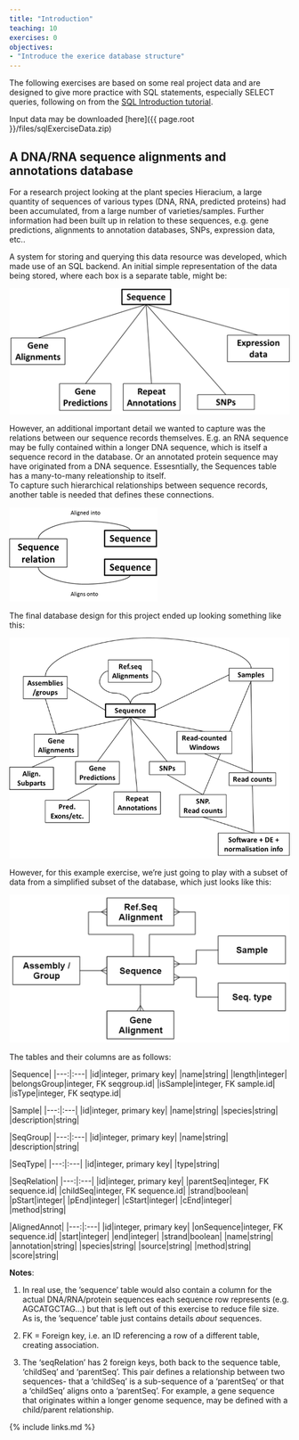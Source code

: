 ```yaml
---
title: "Introduction"
teaching: 10
exercises: 0
objectives:
- "Introduce the exerice database structure"
---
```


The following exercises are based on some real project data and are designed
to give more practice with SQL statements, especially SELECT queries,
following on from the 
[SQL Introduction tutorial](https://csiro-data-school.github.io/sql-intro/).
  
Input data may be downloaded [here]({{ page.root }}/files/sqlExerciseData.zip)

## A DNA/RNA sequence alignments and annotations database

For a research project looking at the plant species Hieracium, a large quantity of sequences 
of various types (DNA, RNA, predicted proteins) had been accumulated, from a large number of 
varieties/samples. Further information had been built up in relation to these sequences, e.g. 
gene predictions, alignments to annotation databases, SNPs, expression data, etc..  

A system for storing and querying this data resource was developed, which made use of an SQL backend.
An initial simple representation of the data being stored, where each box is a separate table, might be:

![Sequence tables fig 1](../fig/fig1.png)
  
However, an additional important detail we wanted to capture was the relations between our 
sequence records themselves. E.g. an RNA sequence may be fully contained within a longer 
DNA sequence, which is itself a sequence record in the database. Or an annotated protein 
sequence may have originated from a DNA sequence. Essesntially, the Sequences table has a
many-to-many releationship to itself.  
To capture such hierarchical relationships between sequence records, another table is needed 
that defines these connections.
  
![Sequence tables fig 2](../fig/fig2.png)
  
The final database design for this project ended up looking something like this:
  
![Sequence tables fig 3](../fig/fig3.png)
  
However, for this example exercise, we’re just going to play with a subset of data from a 
simplified subset of the database, which just looks like this:  
  
![Sequence tables fig 4](../fig/fig4.png)
  
The tables and their columns are as follows:
  
|Sequence|
|---:|:---|
|id|integer, primary key|
|name|string|
|length|integer|
|belongsGroup|integer, FK seqgroup.id|
|isSample|integer, FK sample.id|
|isType|integer, FK seqtype.id|

|Sample|
|---:|:---|
|id|integer, primary key|
|name|string|
|species|string|
|description|string|

|SeqGroup|
|---:|:---|
|id|integer, primary key|
|name|string|
|description|string|

|SeqType|
|---:|:---|
|id|integer, primary key|
|type|string|

|SeqRelation|
|---:|:---|
|id|integer, primary key|
|parentSeq|integer, FK sequence.id|
|childSeq|integer, FK sequence.id|
|strand|boolean|
|pStart|integer|
|pEnd|integer|
|cStart|integer|
|cEnd|integer|
|method|string|

|AlignedAnnot|
|---:|:---|
|id|integer, primary key|
|onSequence|integer, FK sequence.id|
|start|integer|
|end|integer|
|strand|boolean|
|name|string|
|annotation|string|
|species|string|
|source|string|
|method|string|
|score|string|
 
**Notes**:
1. In real use, the ’sequence’ table would also contain a column for the actual 
DNA/RNA/protein sequences each sequence row represents (e.g. AGCATGCTAG…) but that is 
left out of this exercise to reduce file size.  As is, the ’sequence’ table just contains 
details *about* sequences.

2. FK = Foreign key, i.e. an ID referencing a row of a different table, creating association.

3. The ‘seqRelation’ has 2 foreign keys, both back to the sequence table, ‘childSeq’ and 
‘parentSeq’.  This pair defines a relationship between two sequences- that a ‘childSeq’ is a 
sub-sequence of a ‘parentSeq’ or that a ‘childSeq’ aligns onto a ‘parentSeq’. 
For example, a gene sequence that originates within a longer genome sequence, may be defined 
with a child/parent relationship.

{% include links.md %}

